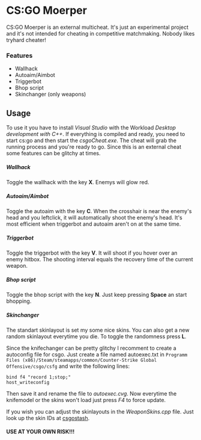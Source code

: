 
# CS:GO Moerper

CS:GO Moerper is an external multicheat. It's just an experimental project and it's not intended for cheating in competitive matchmaking. Nobody likes tryhard cheater!

### Features
- Wallhack
- Autoaim/Aimbot
- Triggerbot
- Bhop script
- Skinchanger (only weapons)

## Usage

To use it you have to install *Visual Studio* with the Workload *Desktop development with C++*.
If everything is compiled and ready, you need to start cs:go and then start the *csgoCheat.exe*.
The cheat will grab the running process and you're ready to go.
Since this is an external cheat some features can be glitchy at times.

  

##### Wallhack
Toggle the wallhack with the key **X**. Enemys will glow red.

##### Autoaim/Aimbot
Toggle the autoaim with the key **C**. When the crosshair is near the enemy's head and you leftclick, it will automatically shoot the enemy's head. It's most efficient when triggerbot and autoaim aren't on at the same time.

##### Triggerbot
Toggle the triggerbot with the key **V**. It will shoot if you hover over an enemy hitbox. The shooting interval equals the recovery time of the current weapon.

##### Bhop script
Toggle the bhop script with the key **N**. Just keep pressing **Space** an start bhopping.
##### Skinchanger
The standart skinlayout is set my some nice skins. You can also get a new random skinlayout everytime you die. To toggle the randomness press **L**.

Since the knifechanger can be pretty glitchy I recomment to create a autoconfig file for csgo. Just create a file named autoexec.txt in `Programm Files (x86)/Steam/steamapps/common/Counter-Strike Global Offensive/csgo/csfg` and write the following lines:

    bind f4 "record 1;stop;"
    host_writeconfig

Then save it and rename the file to *autoexec.cvg*.
Now everytime the knifemodel or the skins won't load just press *F4* to force update.

If you wish you can adjust the skinlayouts in the *WeaponSkins.cpp* file. Just look up the skin IDs at [csgostash](https://csgostash.com/).


#### USE AT YOUR OWN RISK!!!